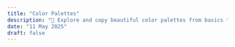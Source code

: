 ```yaml
---
title: "Color Palettes"
description: "🎨 Explore and copy beautiful color palettes from basics to Bootstrap, Material Design, and even Pokémon — all in one handy tool!"
date: "11 May 2025"
draft: false
---
```

